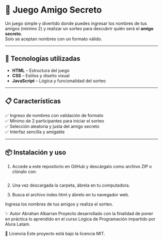 # 🎁 Juego Amigo Secreto

Un juego simple y divertido donde puedes ingresar los nombres de tus amigos (mínimo 2) y realizar un sorteo para descubrir quién será el **amigo secreto**.  
Solo se aceptan nombres con un formato válido.

---

## 🚀 Tecnologías utilizadas
- **HTML** – Estructura del juego  
- **CSS** – Estilos y diseño visual  
- **JavaScript** – Lógica y funcionalidad del sorteo  

---

## 📋 Características
✅ Ingreso de nombres con validación de formato  
✅ Mínimo de 2 participantes para iniciar el sorteo  
✅ Selección aleatoria y justa del amigo secreto  
✅ Interfaz sencilla y amigable  

---




## 📦 Instalación y uso
1. Accede a este repositorio en GitHub y descárgalo como archivo ZIP o clónalo con:  
   ```bash
   

2. Una vez descargada la carpeta, ábrela en tu computadora.

3. Busca el archivo index.html y ábrelo en tu navegador web.

Ingresa los nombres de tus amigos y realiza el sorteo.




✨ Autor
Abrahan Albarran
Proyecto desarrollado con la finalidad de poner en práctica lo aprendido en el curso Lógica de Programación impartido por Alura Latam.

📄 Licencia
Este proyecto está bajo la licencia MIT.
